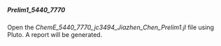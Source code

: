 ##### Prelim1_5440_7770
Open the *ChemE_5440_7770_jc3494_Jiazhen_Chen_Prelim1.jl* file using Pluto. A report will be generated.

